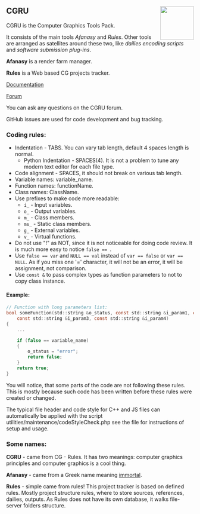 ## CGRU <img src="https://raw.githubusercontent.com/CGRU/cgru/master/favicon.ico" align="right" width="90">

CGRU is the Computer Graphics Tools Pack.

It consists of the main tools _Afanasy_ and _Rules_.
Other tools are arranged as satellites around these two,
like _dailies encoding scripts_ and _software submission plug-ins_.

**Afanasy** is a render farm manager.

**Rules** is a Web based CG projects tracker.

[Documentation](http://cgru.info)

[Forum](http://forum.cgru.info)

You can ask any questions on the CGRU forum.

GitHub issues are used for code development and bug tracking.

### Coding rules:

- Indentation - TABS. You can vary tab length, default 4 spaces length is normal.
	- Python Indentation - SPACES(4). It is not a problem to tune any modern text editor for each file type.
- Code alignment - SPACES, it should not break on various tab length.
- Variable names: variable_name.
- Function names: functionName.
- Class names: ClassName.
- Use prefixes to make code more readable:
	- `i_` - Input variables.
	- `o_` - Output variables.
	- `m_` - Class members.
	- `ms_` - Static class members.
	- `g_` - External variables.
	- `v_` - Virtual functions.
- Do not use "!" as NOT, since it is not noticeable for doing code review. It is much more easy to notice `false == `.
- Use `false == var` and `NULL == val` instead of `var == false` or `var == NULL`.
As if you miss one '=' character, it will not be an error, it will be assignment, not comparison.
- Use `const &` to pass complex types as function parameters to not to copy class instance.

#### Example:

```c
// Function with long parameters list:
bool someFunction(std::string &o_status, const std::string &i_param1, const std::string &i_param2,
	const std::string &i_param3, const std::string &i_param4)
{
	...

	if (false == variable_name)
	{
		o_status = "error";
		return false;
	}
	return true;
}
```

You will notice, that some parts of the code are not following these rules. This
is mostly because such code has been written before these rules were created or
changed.

The typical file header and code style for C++ and JS files can automatically be applied with the script 
utilities/maintenance/codeStyleCheck.php see the file for instructions of setup and usage.

### Some names:
**CGRU** - came from CG - Rules. It has two meanings: computer graphics principles and computer graphics is a cool thing.

**Afanasy** - came from a Greek name meaning [immortal](http://en.wikipedia.org/wiki/Afanasy). 

**Rules** - simple came from rules! This project tracker is based on defined rules.
Mostly project structure rules, where to store sources, references, dailies, outputs.
As Rules does not have its own database, it walks file-server folders structure.
